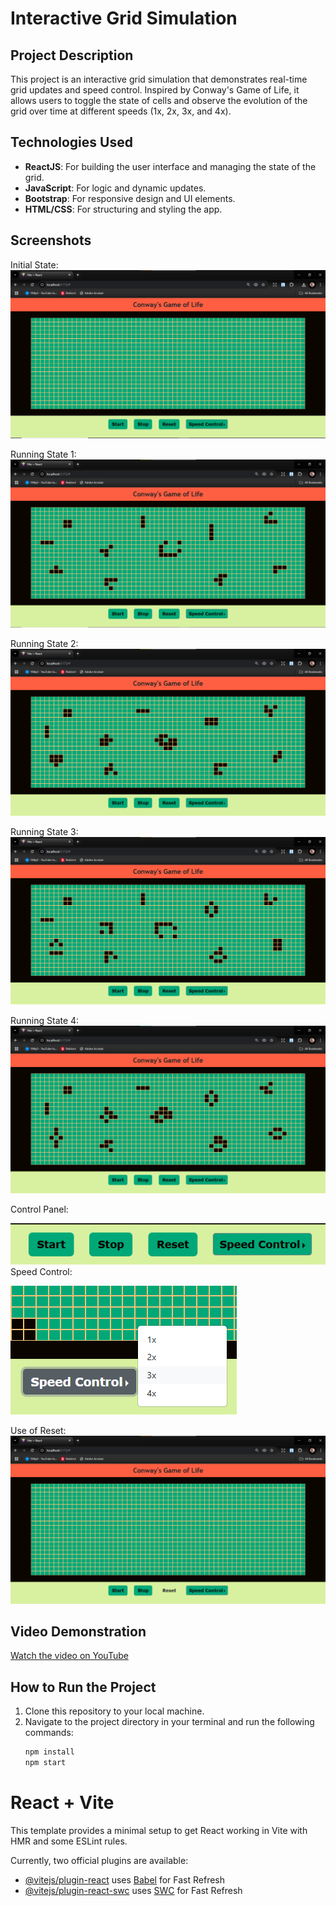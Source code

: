 # Interactive Grid Simulation

## Project Description
This project is an interactive grid simulation that demonstrates real-time grid updates and speed control. Inspired by Conway's Game of Life, it allows users to toggle the state of cells and observe the evolution of the grid over time at different speeds (1x, 2x, 3x, and 4x).

## Technologies Used
- **ReactJS**: For building the user interface and managing the state of the grid.
- **JavaScript**: For logic and dynamic updates.
- **Bootstrap**: For responsive design and UI elements.
- **HTML/CSS**: For structuring and styling the app.

## Screenshots
Initial State: 
![Screenshot 1](src/assets/initial-grid-state.png)

Running State 1:
![Screenshot 2](src/assets/running-state-1.png)

Running State 2:
![Screenshot 3](src/assets/running-state-2.png)

Running State 3:
![Screenshot 4](src/assets/running-state-3.png)

Running State 4:
![Screenshot 5](src/assets/running-state-4.png)

Control Panel: 

![Screenshot 6](src/assets/control-panel.png)
Speed Control: 

![Screenshot 7](src/assets/speed-control.png)

Use of Reset:
![Screenshot 8](src/assets/use-of-reset.png)

## Video Demonstration
[Watch the video on YouTube](https://www.youtube.com/watch?v=2OZWzTtCj6c)


## How to Run the Project
1. Clone this repository to your local machine.
2. Navigate to the project directory in your terminal and run the following commands:
   ```bash
   npm install
   npm start

# React + Vite

This template provides a minimal setup to get React working in Vite with HMR and some ESLint rules.

Currently, two official plugins are available:

- [@vitejs/plugin-react](https://github.com/vitejs/vite-plugin-react/blob/main/packages/plugin-react/README.md) uses [Babel](https://babeljs.io/) for Fast Refresh
- [@vitejs/plugin-react-swc](https://github.com/vitejs/vite-plugin-react-swc) uses [SWC](https://swc.rs/) for Fast Refresh
